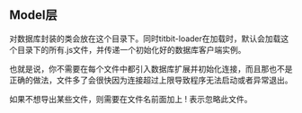 ## Model层

对数据库封装的类会放在这个目录下。同时titbit-loader在加载时，默认会加载这个目录下的所有.js文件，并传递一个初始化好的数据库客户端实例。

也就是说，你不需要在每个文件中都引入数据库扩展并初始化连接，而且那也不是正确的做法，文件多了会很快因为连接超过上限导致程序无法启动或者异常退出。

如果不想导出某些文件，则需要在文件名前面加上 ! 表示忽略此文件。
